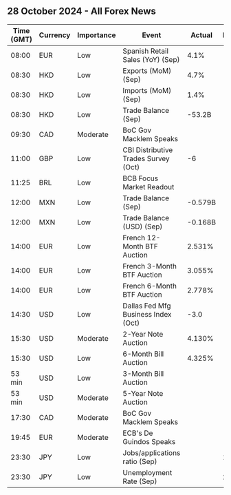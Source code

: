 ## 28 October 2024 - All Forex News

| Time (GMT) | Currency | Importance | Event | Actual | Forecast | Previous |
|------|----------|------------|-------|--------|----------|----------|
| 08:00 | EUR | Low | Spanish Retail Sales (YoY) (Sep) | 4.1% |  | 2.4% |
| 08:30 | HKD | Low | Exports (MoM) (Sep) | 4.7% |  | 6.4% |
| 08:30 | HKD | Low | Imports (MoM) (Sep) | 1.4% |  | 7.9% |
| 08:30 | HKD | Low | Trade Balance (Sep) | -53.2B |  | -33.1B |
| 09:30 | CAD | Moderate | BoC Gov Macklem Speaks |  |  |  |
| 11:00 | GBP | Low | CBI Distributive Trades Survey (Oct) | -6 | -9 | 4 |
| 11:25 | BRL | Low | BCB Focus Market Readout |  |  |  |
| 12:00 | MXN | Low | Trade Balance (Sep) | -0.579B |  | -4.868B |
| 12:00 | MXN | Low | Trade Balance (USD) (Sep) | -0.168B |  | -2.758B |
| 14:00 | EUR | Low | French 12-Month BTF Auction | 2.531% |  | 2.593% |
| 14:00 | EUR | Low | French 3-Month BTF Auction | 3.055% |  | 3.071% |
| 14:00 | EUR | Low | French 6-Month BTF Auction | 2.778% |  | 2.824% |
| 14:30 | USD | Low | Dallas Fed Mfg Business Index (Oct) | -3.0 |  | -9.0 |
| 15:30 | USD | Moderate | 2-Year Note Auction | 4.130% |  | 3.520% |
| 15:30 | USD | Low | 6-Month Bill Auction | 4.325% |  | 4.310% |
| 53 min | USD | Low | 3-Month Bill Auction |  |  | 4.510% |
| 53 min | USD | Moderate | 5-Year Note Auction |  |  | 3.519% |
| 17:30 | CAD | Moderate | BoC Gov Macklem Speaks |  |  |  |
| 19:45 | EUR | Moderate | ECB's De Guindos Speaks |  |  |  |
| 23:30 | JPY | Low | Jobs/applications ratio (Sep) |  | 1.23 | 1.23 |
| 23:30 | JPY | Low | Unemployment Rate (Sep) |  | 2.5% | 2.5% |
